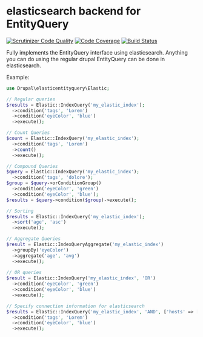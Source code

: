 # elasticsearch backend for EntityQuery

[![Scrutinizer Code Quality](https://scrutinizer-ci.com/g/phayes/elasticentityquery/badges/quality-score.png?b=8.x-1.x)](https://scrutinizer-ci.com/g/phayes/elasticentityquery/?branch=8.x-1.x)
[![Code Coverage](https://scrutinizer-ci.com/g/phayes/elasticentityquery/badges/coverage.png?b=8.x-1.x)](https://scrutinizer-ci.com/g/phayes/elasticentityquery/?branch=8.x-1.x)
[![Build Status](https://scrutinizer-ci.com/g/phayes/elasticentityquery/badges/build.png?b=8.x-1.x)](https://scrutinizer-ci.com/g/phayes/elasticentityquery/build-status/8.x-1.x)

Fully implements the EntityQuery interface using elasticsearch. Anything you can do using the regular drupal EntityQuery can be done in elasticsearch. 

Example:

```php
use Drupal\elasticentityquery\Elastic;

// Regular queries
$results = Elastic::IndexQuery('my_elastic_index');
  ->condition('tags', 'Lorem')
  ->condition('eyeColor', 'blue')
  ->execute();

// Count Queries
$count = Elastic::IndexQuery('my_elastic_index');
  ->condition('tags', 'Lorem')
  ->count()
  ->execute();

// Compound Queries
$query = Elastic::IndexQuery('my_elastic_index');
  ->condition('tags', 'dolore');
$group = $query->orConditionGroup()
  ->condition('eyeColor', 'green')
  ->condition('eyeColor', 'blue');
$results = $query->condition($group)->execute();

// Sorting
$results = Elastic::IndexQuery('my_elastic_index');
  ->sort('age', 'asc')
  ->execute();

// Aggregate Queries
$result = Elastic::IndexQueryAggregate('my_elastic_index')
  ->groupBy('eyeColor')
  ->aggregate('age', 'avg')
  ->execute();
  
// OR queries
$result = Elastic::IndexQuery('my_elastic_index', 'OR')
  ->condition('eyeColor', 'green')
  ->condition('eyeColor', 'blue')
  ->execute();

// Specify connection information for elasticsearch
$results = Elastic::IndexQuery('my_elastic_index', 'AND', ['hosts' => ['1.2.3.4:9200','1.2.3.5:9200']]);
  ->condition('tags', 'Lorem')
  ->condition('eyeColor', 'blue')
  ->execute();

```
